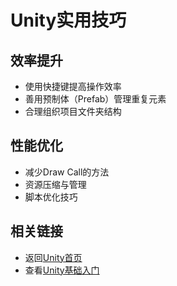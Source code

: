 # Unity实用技巧

## 效率提升

- 使用快捷键提高操作效率
- 善用预制体（Prefab）管理重复元素
- 合理组织项目文件夹结构

## 性能优化

- 减少Draw Call的方法
- 资源压缩与管理
- 脚本优化技巧

## 相关链接

- 返回[Unity首页](index.md)
- 查看[Unity基础入门](basics.md)
